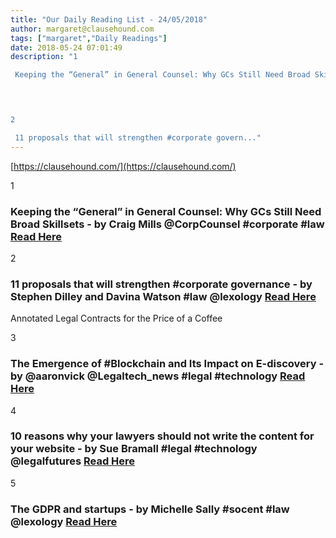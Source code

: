 ```yaml
---
title: "Our Daily Reading List - 24/05/2018"
author: margaret@clausehound.com
tags: ["margaret","Daily Readings"]
date: 2018-05-24 07:01:49
description: "1

 Keeping the “General” in General Counsel: Why GCs Still Need Broad Skillsets - by Craig Mills @CorpCounsel #corporate #law Read Here

 


2

 11 proposals that will strengthen #corporate govern..."
---
```


[https://clausehound.com/](https://clausehound.com/)

1

###  Keeping the “General” in General Counsel: Why GCs Still Need Broad Skillsets - by Craig Mills @CorpCounsel #corporate #law [Read Here](https://www.law.com/corpcounsel/2018/05/17/the-future-of-the-legal-industry/)

 

2

###  11 proposals that will strengthen #corporate governance - by Stephen Dilley and Davina Watson #law @lexology [Read Here](https://www.lexology.com/library/detail.aspx?g=17152bfa-0094-4be6-b511-f4e5d7997c8e)

Annotated Legal Contracts
for the Price of a Coffee

3

###  The Emergence of #Blockchain and Its Impact on E-discovery - by @aaronvick @Legaltech_news #legal #technology  [Read Here](https://www.law.com/legaltechnews/2018/05/15/the-emergence-of-blockchain-and-its-impact-on-e-discovery/)

 

4

###  10 reasons why your lawyers should not write the content for your website - by Sue Bramall #legal #technology @legalfutures [Read Here](https://www.legalfutures.co.uk/blog/10-reasons-why-your-lawyers-should-not-write-the-content-for-your-website)

 

5

###  The GDPR and startups - by Michelle Sally #socent #law @lexology [Read Here](https://www.lexology.com/library/detail.aspx?g=33256c95-7e35-4d6f-97d5-6bf60e768408)

 